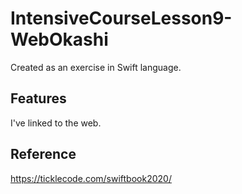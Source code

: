 # IntensiveCourseLesson9-WebOkashi
Created as an exercise in Swift language.


## Features
I've linked to the web.
 
 
## Reference
https://ticklecode.com/swiftbook2020/
